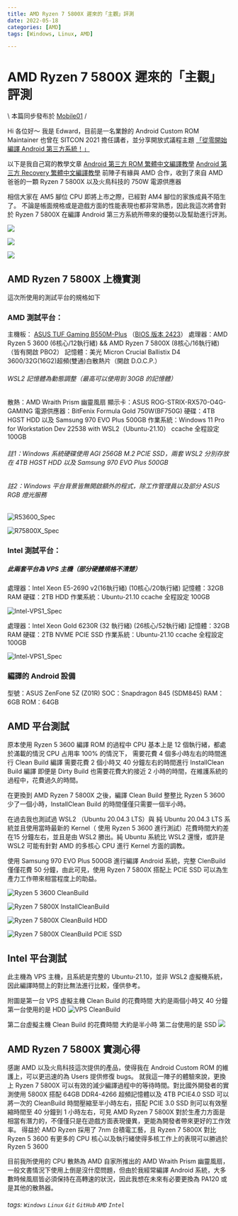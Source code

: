 ```yaml
---
title: AMD Ryzen 7 5800X 遲來的「主觀」評測
date: 2022-05-18
categories: [AMD]
tags: [Windows, Linux, AMD]

---
```


# AMD Ryzen 7 5800X 遲來的「主觀」評測

\ 本篇同步發布於 [Mobile01](https://www.mobile01.com/topicdetail.php?f=296&t=6537991#84151395) /

Hi 各位好～
我是 Edward，目前是一名業餘的 Android Custom ROM Maintainer
也曾在 SITCON 2021 擔任講者，並分享開放式議程主題 [「從零開始編譯 Android 第三方系統！」](https://sitcon.org/2021/agenda/1c9e74cd-aeeb-4e63-8ec4-af33eff16e7d)

以下是我自己寫的教學文章
[Android 第三方 ROM 繁體中文編譯教學](https://hackmd.io/@EdwardWu/CompileAndroidCustomROM)
[Android 第三方 Recovery 繁體中文編譯教學](https://hackmd.io/@EdwardWu/CompileARecovery)
前陣子有緣與 AMD 合作，收到了來自 AMD 爸爸的一顆 Ryzen 7 5800X 以及火鳥科技的 750W 電源供應器

相信大家在 AM5 腳位 CPU 即將上市之際，已經對 AM4 腳位的家族成員不陌生了。
不論是帳面規格或是遊戲方面的性能表現也都非常熟悉，因此我這次將會對於 Ryzen 7 5800X 在編譯 Android 第三方系統所帶來的優勢以及幫助進行評測。

![](https://i.imgur.com/mT4wFVJ.jpg)

![](https://i.imgur.com/zODUqGo.jpg)

![](https://i.imgur.com/s9FEy0S.jpg)




AMD Ryzen 7 5800X 上機實測
---
這次所使用的測試平台的規格如下

### AMD 測試平台：

主機板： [ASUS TUF Gaming B550M-Plus](https://www.asus.com/tw/Motherboards-Components/Motherboards/TUF-Gaming/TUF-GAMING-B550M-PLUS/techspec/) （[BIOS 版本 2423](https://dlcdnets.asus.com/pub/ASUS/mb/BIOS/TUF-GAMING-B550M-PLUS-ASUS-2423.ZIP)）
處理器：AMD Ryzen 5 3600 (6核心/12執行緒) && AMD Ryzen 7 5800X (8核心/16執行緒)
（皆有開啟 PBO2）
記憶體：美光 Micron Crucial Ballistix D4 3600/32G(16G2)超頻(雙通)白散熱片（開啟 D.O.C.P.）
###### WSL2 記憶體為動態調整（最高可以使用到 30GB 的記憶體）
散熱：AMD Wraith Prism 幽靈風扇
顯示卡：ASUS ROG-STRIX-RX570-O4G-GAMING
電源供應器：BitFenix Formula Gold 750W(BF750G)
硬碟：4TB HGST HDD 以及 Samsung 970 EVO Plus 500GB
作業系統：Windows 11 Pro for Workstation Dev 22538 with WSL2（Ubuntu-21.10）
ccache 全程設定 100GB
###### 註1：Windows 系統硬碟使用 AGI 256GB M.2 PCIE SSD，兩套 WSL2 分別存放在 4TB HGST HDD 以及 Samsung 970 EVO Plus 500GB
###### 註2：Windows 平台背景皆無開啟額外的程式，除工作管理員以及部分 ASUS RGB 燈光服務


![R53600_Spec](https://i.imgur.com/DFLA47T.png)

![R75800X_Spec](https://i.imgur.com/hgOBs1u.png)

### Intel 測試平台：
##### 此兩套平台為 VPS 主機（部分硬體規格不清楚）
處理器：Intel Xeon E5-2690 v2(16執行緒) (10核心/20執行緒)
記憶體：32GB RAM
硬碟：2TB HDD
作業系統：Ubuntu-21.10
ccache 全程設定 100GB

![Intel-VPS1_Spec](https://i.imgur.com/UgdMEZA.png)

處理器：Intel Xeon Gold 6230R (32 執行緒) (26核心/52執行緒)
記憶體：32GB RAM
硬碟：2TB NVME PCIE SSD
作業系統：Ubuntu-21.10
ccache 全程設定 100GB

![Intel-VPS1_Spec](https://i.imgur.com/pjQdqc5.png)

### 編譯的 Android 設備
型號：ASUS ZenFone 5Z (Z01R)
SOC：Snapdragon 845 (SDM845)
RAM：6GB
ROM：64GB




AMD 平台測試
---
原本使用 Ryzen 5 3600 編譯 ROM 的過程中
CPU 基本上是 12 個執行緒，都處於滿載的情況
CPU 占用率 100% 的情況下，
需要花費 4 個多小時左右的時間進行 Clean Build 編譯
需要花費 2 個小時又 40 分鐘左右的時間進行 InstallClean Build 編譯
即便是 Dirty Build 也需要花費大約接近 2 小時的時間，在維護系統的過程中，花費過久的時間。

在更換到 AMD Ryzen 7 5800X 之後，編譯 Clean Build 整整比 Ryzen 5 3600 少了一個小時，InstallClean Build 的時間僅僅只需要一個半小時。

在過去我也測試過 WSL2 （Ubuntu 20.04.3 LTS）與 純 Ubuntu 20.04.3 LTS 系統並且使用當時最新的 Kernel（ 使用 Ryzen 5 3600 進行測試）花費時間大約差在15 分鐘左右，並且是由 WSL2 勝出。純 Ubuntu 系統比 WSL2 還慢，或許是 WSL2 可能有針對 AMD 的多核心 CPU 進行 Kernel 方面的調教。

使用 Samsung 970 EVO Plus 500GB 進行編譯 Android 系統，完整 ClenBuild 僅僅花費 50 分鐘，由此可見，使用 Ryzen 7 5800X 搭配上 PCIE SSD 可以為生產力工作帶來相當程度上的助益。


![Ryzen 5 3600 CleanBuild](https://i.imgur.com/Gemy2bS.png)

![Ryzen 7 5800X InstallCleanBuild](https://i.imgur.com/jbYaDGk.png)

![Ryzen 7 5800X CleanBuild HDD](https://i.imgur.com/oHnOz4q.png)

![Ryzen 7 5800X CleanBuild PCIE SSD](https://i.imgur.com/j6vZGki.png)



Intel 平台測試
---

此主機為 VPS 主機，且系統是完整的 Ubuntu-21.10，並非 WSL2 虛擬機系統，因此編譯時間上的對比無法進行比較，僅供參考。 

附圖是第一台 VPS 虛擬主機 Clean Build 的花費時間
大約是兩個小時又 40 分鐘
第一台使用的是 HDD
![VPS CleanBuild](https://i.imgur.com/VfKEnxh.png)

第二台虛擬主機 Clean Build 的花費時間
大約是半小時
第二台使用的是 SSD
![](https://i.imgur.com/y1iUSX9.png)



AMD Ryzen 7 5800X 實測心得
---
感謝 AMD 以及火鳥科技這次提供的產品，使得我在 Android Custom ROM 的維護上，可以更迅速的為 Users 提供修復 bugs。
就我這一陣子的體驗來說，更換上 Ryzen 7 5800X 可以有效的減少編譯過程中的等待時間。對比國外開發者的實測使用 5800X 搭配 64GB DDR4-4266 超頻記憶體以及 4TB PCIE4.0 SSD 可以將一次的 CleanBuild 時間壓縮至半小時左右，搭配 PCIE 3.0 SSD 則可以有效壓縮時間至 40 分鐘到 1 小時左右，可見 AMD Ryzen 7 5800X 對於生產力方面是相當有潛力的，不僅僅只是在遊戲方面表現優異，更能為開發者帶來更好的工作效率。
得益於 AMD Ryzen 採用了 7nm 台積電工藝，且 Ryzen 7 5800X 對比 Ryzen 5 3600 有更多的 CPU 核心以及執行緒使得多核工作上的表現可以勝過於 Ryzen 5 3600

目前我所使用的 CPU 散熱為 AMD 自家所推出的 AMD Wraith Prism 幽靈風扇，一般文書情況下使用上倒是沒什麼問題，但由於我經常編譯 Android 系統，大多數時候風扇皆必須保持在高轉速的狀況，因此我想在未來有必要更換為 PA120 或是其他的散熱器。



###### tags: `Windows` `Linux` `Git` `GitHub` `AMD` `Intel`
